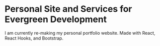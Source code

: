 # Personal Site and Services for Evergreen Development

I am currently re-making my personal portfolio website. Made with React, React Hooks, and Bootstrap. 

